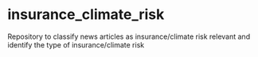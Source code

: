 # insurance_climate_risk
Repository to classify news articles as insurance/climate risk relevant and identify the type of insurance/climate risk
